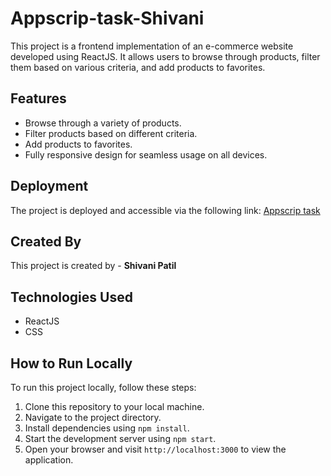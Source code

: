 
# Appscrip-task-Shivani

This project is a frontend implementation of an e-commerce website developed using ReactJS. It allows users to browse through products, filter them based on various criteria, and add products to favorites.

## Features

- Browse through a variety of products.
- Filter products based on different criteria.
- Add products to favorites.
- Fully responsive design for seamless usage on all devices.

## Deployment

The project is deployed and accessible via the following link: [Appscrip task](https://appscrip-pied.vercel.app/)

## Created By

This project is created by - **Shivani Patil**  

## Technologies Used

- ReactJS
- CSS

## How to Run Locally

To run this project locally, follow these steps:

1. Clone this repository to your local machine.
2. Navigate to the project directory.
3. Install dependencies using `npm install`.
4. Start the development server using `npm start`.
5. Open your browser and visit `http://localhost:3000` to view the application.

